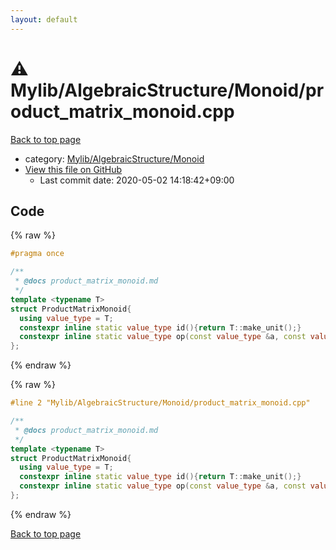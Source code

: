 ```yaml
---
layout: default
---
```


<!-- mathjax config similar to math.stackexchange -->
<script type="text/javascript" async
  src="https://cdnjs.cloudflare.com/ajax/libs/mathjax/2.7.5/MathJax.js?config=TeX-MML-AM_CHTML">
</script>
<script type="text/x-mathjax-config">
  MathJax.Hub.Config({
    TeX: { equationNumbers: { autoNumber: "AMS" }},
    tex2jax: {
      inlineMath: [ ['$','$'] ],
      processEscapes: true
    },
    "HTML-CSS": { matchFontHeight: false },
    displayAlign: "left",
    displayIndent: "2em"
  });
</script>

<script type="text/javascript" src="https://cdnjs.cloudflare.com/ajax/libs/jquery/3.4.1/jquery.min.js"></script>
<script src="https://cdn.jsdelivr.net/npm/jquery-balloon-js@1.1.2/jquery.balloon.min.js" integrity="sha256-ZEYs9VrgAeNuPvs15E39OsyOJaIkXEEt10fzxJ20+2I=" crossorigin="anonymous"></script>
<script type="text/javascript" src="../../../../assets/js/copy-button.js"></script>
<link rel="stylesheet" href="../../../../assets/css/copy-button.css" />


# :warning: Mylib/AlgebraicStructure/Monoid/product_matrix_monoid.cpp

<a href="../../../../index.html">Back to top page</a>

* category: <a href="../../../../index.html#b9ce8b1117f3871719e4d3859e7574c9">Mylib/AlgebraicStructure/Monoid</a>
* <a href="{{ site.github.repository_url }}/blob/master/Mylib/AlgebraicStructure/Monoid/product_matrix_monoid.cpp">View this file on GitHub</a>
    - Last commit date: 2020-05-02 14:18:42+09:00




## Code

<a id="unbundled"></a>
{% raw %}
```cpp
#pragma once

/**
 * @docs product_matrix_monoid.md
 */
template <typename T>
struct ProductMatrixMonoid{
  using value_type = T;
  constexpr inline static value_type id(){return T::make_unit();}
  constexpr inline static value_type op(const value_type &a, const value_type &b){return a * b;}
};

```
{% endraw %}

<a id="bundled"></a>
{% raw %}
```cpp
#line 2 "Mylib/AlgebraicStructure/Monoid/product_matrix_monoid.cpp"

/**
 * @docs product_matrix_monoid.md
 */
template <typename T>
struct ProductMatrixMonoid{
  using value_type = T;
  constexpr inline static value_type id(){return T::make_unit();}
  constexpr inline static value_type op(const value_type &a, const value_type &b){return a * b;}
};

```
{% endraw %}

<a href="../../../../index.html">Back to top page</a>

